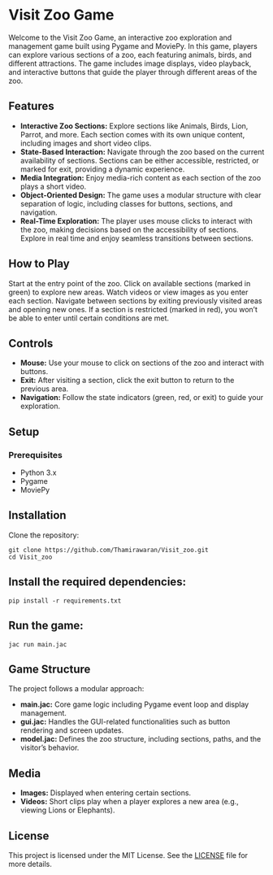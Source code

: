 # Visit Zoo Game
Welcome to the Visit Zoo Game, an interactive zoo exploration and management game built using Pygame and MoviePy. In this game, players can explore various sections of a zoo, each featuring animals, birds, and different attractions. The game includes image displays, video playback, and interactive buttons that guide the player through different areas of the zoo.

## Features
- **Interactive Zoo Sections:** Explore sections like Animals, Birds, Lion, Parrot, and more. Each section comes with its own unique content, including images and short video clips.
- **State-Based Interaction:** Navigate through the zoo based on the current availability of sections. Sections can be either accessible, restricted, or marked for exit, providing a dynamic experience.
- **Media Integration:** Enjoy media-rich content as each section of the zoo plays a short video.
- **Object-Oriented Design:** The game uses a modular structure with clear separation of logic, including classes for buttons, sections, and navigation.
- **Real-Time Exploration:** The player uses mouse clicks to interact with the zoo, making decisions based on the accessibility of sections. Explore in real time and enjoy seamless transitions between sections.

## How to Play
Start at the entry point of the zoo.
Click on available sections (marked in green) to explore new areas.
Watch videos or view images as you enter each section.
Navigate between sections by exiting previously visited areas and opening new ones.
If a section is restricted (marked in red), you won’t be able to enter until certain conditions are met.

## Controls
- **Mouse:** Use your mouse to click on sections of the zoo and interact with buttons.
- **Exit:** After visiting a section, click the exit button to return to the previous area.
- **Navigation:** Follow the state indicators (green, red, or exit) to guide your exploration.

## Setup
### Prerequisites
- Python 3.x
- Pygame
- MoviePy

## Installation
Clone the repository:
```
git clone https://github.com/Thamirawaran/Visit_zoo.git
cd Visit_zoo
```

## Install the required dependencies:
```
pip install -r requirements.txt
```

## Run the game:
```
jac run main.jac
```

## Game Structure
The project follows a modular approach:
- **main.jac:** Core game logic including Pygame event loop and display management.
- **gui.jac:** Handles the GUI-related functionalities such as button rendering and screen updates.
- **model.jac:** Defines the zoo structure, including sections, paths, and the visitor’s behavior.
<!-- **user.py:** Manages player interactions and navigation between sections. -->
<!-- **utils.py:** Includes utility functions for loading media, managing events, etc. -->

## Media
- **Images:** Displayed when entering certain sections.
- **Videos:** Short clips play when a player explores a new area (e.g., viewing Lions or Elephants).

## License
This project is licensed under the MIT License. See the [LICENSE](LICENSE) file for more details.
